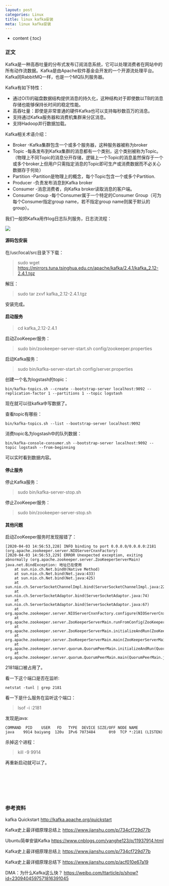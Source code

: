 ```yaml
---
layout: post
categories: Linux
title: linux kafka安装
meta: linux kafka安装
---
```

* content
{:toc}

### 正文

Kafka是一种高吞吐量的分布式发布订阅消息系统，它可以处理消费者在网站中的所有动作流数据。Kafka是由Apache软件基金会开发的一个开源流处理平台。
Kafka同RabbitMQ一样，也是一个MQ队列服务器。

Kafka有如下特性：
* 通过O(1)的磁盘数据结构提供消息的持久化，这种结构对于即使数以TB的消息存储也能够保持长时间的稳定性能。
* 高吞吐量：即使是非常普通的硬件Kafka也可以支持每秒数百万的消息。
* 支持通过Kafka服务器和消费机集群来分区消息。
* 支持Hadoop并行数据加载。

Kafka相关术语介绍：
* Broker    -Kafka集群包含一个或多个服务器，这种服务器被称为broker
* Topic    -每条发布到Kafka集群的消息都有一个类别，这个类别被称为Topic。（物理上不同Topic的消息分开存储，逻辑上一个Topic的消息虽然保存于一个或多个broker上但用户只需指定消息的Topic即可生产或消费数据而不必关心数据存于何处）
* Partition    -Partition是物理上的概念，每个Topic包含一个或多个Partition.
* Producer    -负责发布消息到Kafka broker
* Consumer    -消息消费者，向Kafka broker读取消息的客户端。
* Consumer Group    -每个Consumer属于一个特定的Consumer Group（可为每个Consumer指定group name，若不指定group name则属于默认的group）。

我们一般把Kafka用作log日志队列服务，日志流流程：

![]({{site.baseurl}}/images/20200710/20200710111105.png)

#### 源码包安装

在/usr/local/src目录下下载：

> sudo wget https://mirrors.tuna.tsinghua.edu.cn/apache/kafka/2.4.1/kafka_2.12-2.4.1.tgz

解压：

> sudo tar zxvf kafka_2.12-2.4.1.tgz

安装完成。

#### 启动服务

> cd kafka_2.12-2.4.1

启动ZooKeeper服务：

> sudo bin/zookeeper-server-start.sh config/zookeeper.properties

启动Kafka服务：

> sudo bin/kafka-server-start.sh config/server.properties

创建一个名为logstash的topic：

```
bin/kafka-topics.sh --create --bootstrap-server localhost:9092 --replication-factor 1 --partitions 1 --topic logstash
```

现在就可以往kafka中写数据了。

查看topic有哪些：

```
bin/kafka-topics.sh --list --bootstrap-server localhost:9092
```

消费topic名为logstash中的队列数据：

```
bin/kafka-console-consumer.sh --bootstrap-server localhost:9092 --topic logstash --from-beginning
```

可以实时看到数据内容。

#### 停止服务

停止Kafka服务：

> sudo bin/kafka-server-stop.sh

停止ZooKeeper服务：

> sudo bin/zookeeper-server-stop.sh

#### 其他问题

启动ZooKeeper服务时发现报错了：
```
[2020-04-03 14:56:53,228] INFO binding to port 0.0.0.0/0.0.0.0:2181 (org.apache.zookeeper.server.NIOServerCnxnFactory)
[2020-04-03 14:56:53,229] ERROR Unexpected exception, exiting abnormally (org.apache.zookeeper.server.ZooKeeperServerMain)
java.net.BindException: 地址已在使用
	at sun.nio.ch.Net.bind0(Native Method)
	at sun.nio.ch.Net.bind(Net.java:433)
	at sun.nio.ch.Net.bind(Net.java:425)
	at sun.nio.ch.ServerSocketChannelImpl.bind(ServerSocketChannelImpl.java:223)
	at sun.nio.ch.ServerSocketAdaptor.bind(ServerSocketAdaptor.java:74)
	at sun.nio.ch.ServerSocketAdaptor.bind(ServerSocketAdaptor.java:67)
	at org.apache.zookeeper.server.NIOServerCnxnFactory.configure(NIOServerCnxnFactory.java:687)
	at org.apache.zookeeper.server.ZooKeeperServerMain.runFromConfig(ZooKeeperServerMain.java:143)
	at org.apache.zookeeper.server.ZooKeeperServerMain.initializeAndRun(ZooKeeperServerMain.java:106)
	at org.apache.zookeeper.server.ZooKeeperServerMain.main(ZooKeeperServerMain.java:64)
	at org.apache.zookeeper.server.quorum.QuorumPeerMain.initializeAndRun(QuorumPeerMain.java:128)
	at org.apache.zookeeper.server.quorum.QuorumPeerMain.main(QuorumPeerMain.java:82)
```

2181端口被占用了。

看一下这个端口是否在监听:

```
netstat -tunl | grep 2181
```

看一下是什么服务在监听这个端口：

> lsof -i :2181

发现是java:
```
COMMAND  PID    USER   FD   TYPE  DEVICE SIZE/OFF NODE NAME
java    9914 baiyang  120u  IPv6 7073484      0t0  TCP *:2181 (LISTEN)
```

杀掉这个进程：

> kill -9 9914

再重新启动就可以了。



<br/><br/><br/><br/><br/>
### 参考资料

kafka Quickstart <http://kafka.apache.org/quickstart>

Kafka史上最详细原理总结上 <https://www.jianshu.com/p/734cf729d77b>

Ubuntu简单安装Kafka <https://www.cnblogs.com/yanghe123/p/11937914.html>

Kafka史上最详细原理总结上 <https://www.jianshu.com/p/734cf729d77b>

Kafka史上最详细原理总结下 <https://www.jianshu.com/p/acf010e67a19>

DMA：为什么Kafka这么快？ <https://weibo.com/ttarticle/p/show?id=2309404597571816391045>

